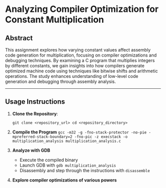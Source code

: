 # Analyzing Compiler Optimization for Constant Multiplication

## Abstract
This assignment explores how varying constant values affect assembly code generation for multiplication, focusing on compiler optimizations and debugging techniques. By examining a C program that multiplies integers by different constants, we gain insights into how compilers generate optimized machine code using techniques like bitwise shifts and arithmetic operations. The study enhances understanding of low-level code generation and debugging through assembly analysis.

---

## Usage Instructions

1. **Clone the Repository**:

   ```git clone <repository_url> cd <repository_directory>```

2. **Compile the Program**
```gcc -m32 -g -fno-stack-protector -no-pie -mpreferred-stack-boundary=2 -fno-pic -z execstack -o multiplication_analysis multiplication_analysis.c ```

3. **Analyze with GDB** 

	- Execute the compiled binary
	- Launch GDB with ```gdb multiplication_analysis```
	- Disassembly and step through the instructions with ```disassemble```

4. **Explore compiler optimizations of various powers** 
